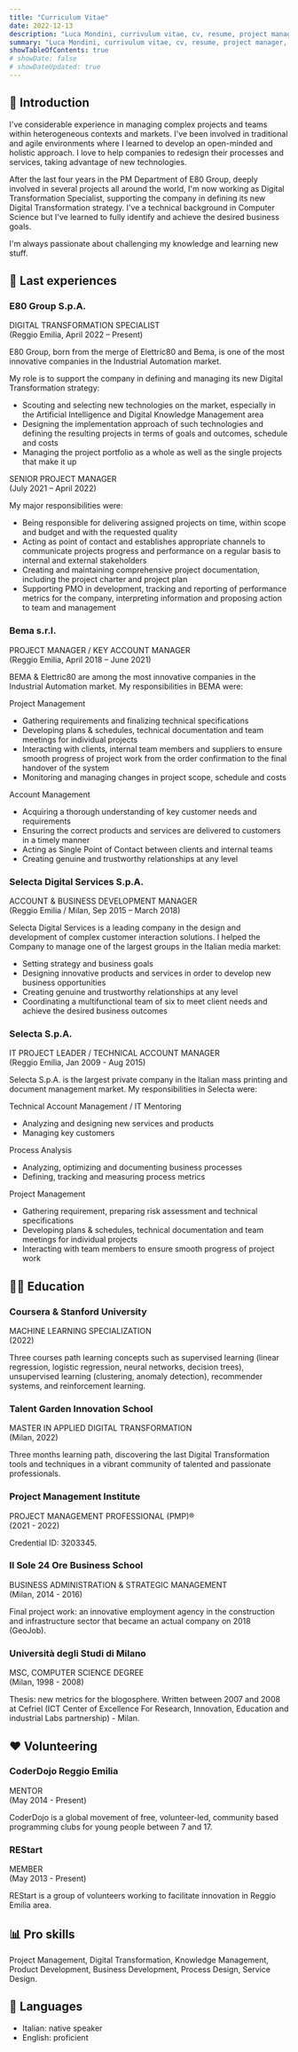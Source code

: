 ```yaml
---
title: "Curriculum Vitae"
date: 2022-12-13
description: "Luca Mondini, currivulum vitae, cv, resume, project manager, digital transformation"
summary: "Luca Mondini, currivulum vitae, cv, resume, project manager, digital transformation"
showTableOfContents: true
# showDate: false
# showDateUpdated: true
---
```


## 📄 Introduction

I've considerable experience in managing complex projects and teams within heterogeneous contexts and markets.
I've been involved in traditional and agile environments where I learned to develop an open-minded and holistic approach.
I love to help companies to redesign their processes and services, taking advantage of new technologies.

After the last four years in the PM Department of E80 Group, deeply involved in several projects all around the world, I'm now working as Digital Transformation Specialist, supporting the company in defining its new Digital Transformation strategy.
I've a technical background in Computer Science but I've learned to fully identify and achieve the desired business goals.

I'm always passionate about challenging my knowledge and learning new stuff.

## 💼 Last experiences

### E80 Group S.p.A.

DIGITAL TRANSFORMATION SPECIALIST  
(Reggio Emilia, April 2022 – Present)

E80 Group, born from the merge of Elettric80 and Bema, is one of the most innovative companies in the Industrial Automation market.

My role is to support the company in defining and managing its new Digital Transformation strategy:
- Scouting and selecting new technologies on the market, especially in the Artificial Intelligence and Digital Knowledge Management area
- Designing the implementation approach of such technologies and defining the resulting projects in terms of goals and outcomes, schedule and costs
- Managing the project portfolio as a whole as well as the single projects that make it up

SENIOR PROJECT MANAGER  
(July 2021 – April 2022)

My major responsibilities were:
- Being responsible for delivering assigned projects on time, within scope and budget and with the requested quality
- Acting as point of contact and establishes appropriate channels to communicate projects progress and performance on a regular basis to internal and external stakeholders
- Creating and maintaining comprehensive project documentation, including the project charter and project plan
- Supporting PMO in development, tracking and reporting of performance metrics for the company, interpreting information and proposing action to team and management

### Bema s.r.l.

PROJECT MANAGER / KEY ACCOUNT MANAGER  
(Reggio Emilia, April 2018 – June 2021)

BEMA & Elettric80 are among the most innovative companies in the Industrial Automation market. My responsibilities in BEMA were:

Project Management
- Gathering requirements and finalizing technical specifications
- Developing plans & schedules, technical documentation and team meetings for individual projects
- Interacting with clients, internal team members and suppliers to ensure smooth progress of project work from the order confirmation to the final handover of the system
- Monitoring and managing changes in project scope, schedule and costs

Account Management
- Acquiring a thorough understanding of key customer needs and requirements
- Ensuring the correct products and services are delivered to customers in a timely manner
- Acting as Single Point of Contact between clients and internal teams
- Creating genuine and trustworthy relationships at any level

### Selecta Digital Services S.p.A.

ACCOUNT & BUSINESS DEVELOPMENT MANAGER  
(Reggio Emilia / Milan, Sep 2015 – March 2018)

Selecta Digital Services is a leading company in the design and development of complex customer interaction solutions. I helped the Company to manage one of the largest groups in the Italian media market:
- Setting strategy and business goals
- Designing innovative products and services in order to develop new business opportunities
- Creating genuine and trustworthy relationships at any level
- Coordinating a multifunctional team of six to meet client needs and achieve the desired business outcomes

### Selecta S.p.A.

IT PROJECT LEADER / TECHNICAL ACCOUNT MANAGER  
(Reggio Emilia, Jan 2009 - Aug 2015)

Selecta S.p.A. is the largest private company in the Italian mass printing and document management market. My responsibilities in Selecta were:

Technical Account Management / IT Mentoring
- Analyzing and designing new services and products
- Managing key customers

Process Analysis
- Analyzing, optimizing and documenting business processes
- Defining, tracking and measuring process metrics

Project Management
- Gathering requirement, preparing risk assessment and technical specifications
- Developing plans & schedules, technical documentation and team meetings for individual projects
- Interacting with team members to ensure smooth progress of project work

## 🧑‍🎓 Education

### Coursera & Stanford University
MACHINE LEARNING SPECIALIZATION  
(2022)

Three courses path learning concepts such as supervised learning (linear regression, logistic regression, neural networks, decision trees), unsupervised learning (clustering, anomaly detection), recommender systems, and reinforcement learning.

### Talent Garden Innovation School
MASTER IN APPLIED DIGITAL TRANSFORMATION  
(Milan, 2022)

Three months learning path, discovering the last Digital Transformation tools and techniques in a vibrant community of talented and passionate professionals.

### Project Management Institute
PROJECT MANAGEMENT PROFESSIONAL (PMP)®  
(2021 - 2022)

Credential ID: 3203345.

### Il Sole 24 Ore Business School
BUSINESS ADMINISTRATION & STRATEGIC MANAGEMENT  
(Milan, 2014 - 2016)

Final project work: an innovative employment agency in the construction and infrastructure sector that became an actual company on 2018 (GeoJob).

### Università degli Studi di Milano
MSC, COMPUTER SCIENCE DEGREE  
(Milan, 1998 - 2008)

Thesis: new metrics for the blogosphere. Written between 2007 and 2008 at Cefriel (ICT Center of Excellence For Research, Innovation, Education and industrial Labs partnership) - Milan.


## ❤️ Volunteering

### CoderDojo Reggio Emilia
MENTOR  
(May 2014 - Present)

CoderDojo is a global movement of free, volunteer-led, community based programming clubs for young people between 7 and 17.

### REStart
MEMBER  
(May 2013 - Present)

REStart is a group of volunteers working to facilitate innovation in Reggio Emilia area.

## 📊 Pro skills

Project Management, Digital Transformation, Knowledge Management, Product Development, Business Development, Process Design, Service Design.

## 🏴 Languages

- Italian: native speaker
- English: proficient
